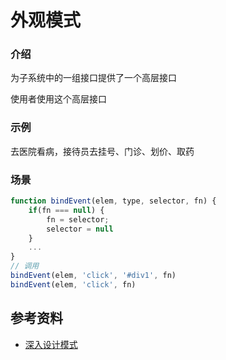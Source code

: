 # 外观模式



### 介绍

为子系统中的一组接口提供了一个高层接口

使用者使用这个高层接口



### 示例

去医院看病，接待员去挂号、门诊、划价、取药



### 场景

```javascript
function bindEvent(elem, type, selector, fn) {
    if(fn === null) {
        fn = selector;
        selector = null
    }
    ...
}
// 调用
bindEvent(elem, 'click', '#div1', fn)
bindEvent(elem, 'click', fn)
```



## 参考资料

- [深入设计模式](https://refactoringguru.cn/design-patterns/singleton) 


